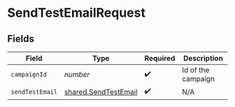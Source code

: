 # SendTestEmailRequest


## Fields

| Field                                                        | Type                                                         | Required                                                     | Description                                                  |
| ------------------------------------------------------------ | ------------------------------------------------------------ | ------------------------------------------------------------ | ------------------------------------------------------------ |
| `campaignId`                                                 | *number*                                                     | :heavy_check_mark:                                           | Id of the campaign                                           |
| `sendTestEmail`                                              | [shared.SendTestEmail](../../models/shared/sendtestemail.md) | :heavy_check_mark:                                           | N/A                                                          |